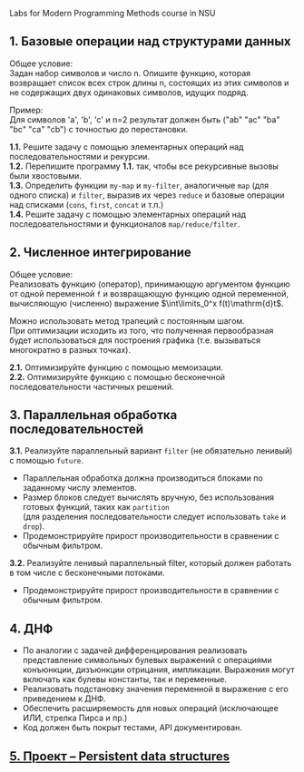 Labs for Modern Programming Methods course in NSU

## 1. Базовые операции над структурами данных

Общее условие:  
Задан набор символов и число n. Опишите функцию, которая возвращает список всех строк длины n,
состоящих из этих символов и не содержащих двух одинаковых символов, идущих подряд.

Пример:  
Для символов 'а', 'b', 'c' и n=2 результат должен быть ("ab" "ac" "ba" "bc" "ca" "cb") с точностью до
перестановки.

**1.1.** Решите задачу с помощью элементарных операций над последовательностями и рекурсии.  
**1.2.** Перепишите программу **1.1.** так, чтобы все рекурсивные вызовы были хвостовыми.  
**1.3.** Определить функции `my-map` и `my-filter`, аналогичные `map` (для одного списка) и `filter`, выразив их через `reduce` и базовые операции над списками (`cons`, `first`, `concat` и т.п.)  
**1.4.** Решите задачу с помощью элементарных операций над последовательностями и функционалов `map/reduce/filter`. 


## 2. Численное интегрирование

Общее условие:  
Реализовать функцию (оператор), принимающую аргументом функцию от одной переменной `f` и возвращающую функцию одной переменной, вычисляющую (численно) выражение $\int\limits_0^x f(t)\mathrm{d}t$. 

Можно использовать метод трапеций с постоянным шагом.  
При оптимизации исходить из того, что полученная первообразная будет использоваться для построения графика (т.е. вызываться многократно в разных точках). 

**2.1.** Оптимизируйте функцию с помощью мемоизации.  
**2.2.** Оптимизируйте функцию с помощью бесконечной последовательности частичных решений. 


## 3. Параллельная обработка последовательностей

**3.1.** Реализуйте параллельный вариант `filter` (не обязательно ленивый) с помощью `future`.
- Параллельная обработка должна производиться блоками по заданному числу элементов.
- Размер блоков следует вычислять вручную, без использования готовых функций, таких как `partition`  
(для разделения последовательности следует использовать `take` и `drop`).  
- Продемонстрируйте прирост производительности в сравнении с обычным фильтром.  

**3.2.** Реализуйте ленивый параллельный filter, который должен работать в том числе с бесконечными
потоками. 
- Продемонстрируйте прирост производительности в сравнении с обычным фильтром.


## 4. ДНФ

- По аналогии с задачей дифференцирования реализовать представление символьных булевых
выражений с операциями конъюнкции, дизъюнкции отрицания, импликации. Выражения могут
включать как булевы константы, так и переменные.
- Реализовать подстановку значения переменной в выражение с его приведением к ДНФ.
- Обеспечить расширяемость для новых операций (исключающее ИЛИ, стрелка Пирса и пр.)
- Код должен быть покрыт тестами, API документирован.

## [5. Проект – Persistent data structures](https://github.com/aleksey-khoroshavin/mpm-persistent-ds)
